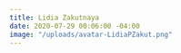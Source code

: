 ```yaml
---
title: Lidia Zakutnaya
date: 2020-07-29 00:06:00 -04:00
image: "/uploads/avatar-LidiaPZakut.png"
---
```


